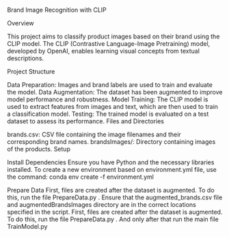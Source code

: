 Brand Image Recognition with CLIP

Overview

This project aims to classify product images based on their brand using the CLIP model. The CLIP (Contrastive Language-Image Pretraining) model, developed by OpenAI, enables learning visual concepts from textual descriptions.

Project Structure

Data Preparation: Images and brand labels are used to train and evaluate the model.
Data Augmentation: The dataset has been augmented to improve model performance and robustness.
Model Training: The CLIP model is used to extract features from images and text, which are then used to train a classification model.
Testing: The trained model is evaluated on a test dataset to assess its performance.
Files and Directories

brands.csv: CSV file containing the image filenames and their corresponding brand names.
brandsImages/: Directory containing images of the products.
Setup

Install Dependencies
Ensure you have Python and the necessary libraries installed. To create a new environment based on environment.yml file, use the command:
conda env create -f environment.yml

Prepare Data
First, files are created after the dataset is augmented. To do this, run the file PrepareData.py . Ensure that the augmented_brands.csv file and augmentedBrandsImages directory are in the correct locations specified in the script.
First, files are created after the dataset is augmented. To do this, run the file PrepareData.py . And only after that run the main file TrainModel.py
